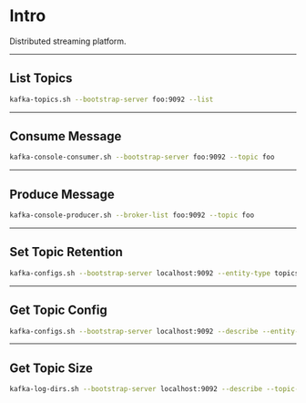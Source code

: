 # Intro

Distributed streaming platform.

---

## List Topics

```bash {copyable}
kafka-topics.sh --bootstrap-server foo:9092 --list
```

---

## Consume Message

```bash {copyable}
kafka-console-consumer.sh --bootstrap-server foo:9092 --topic foo
```

---

## Produce Message

```bash {copyable}
kafka-console-producer.sh --broker-list foo:9092 --topic foo
```

---

## Set Topic Retention

```bash {copyable}
kafka-configs.sh --bootstrap-server localhost:9092 --entity-type topics --entity-name foo --alter --add-config retention.ms=86400000
```

---

## Get Topic Config

```bash {copyable}
kafka-configs.sh --bootstrap-server localhost:9092 --describe --entity-type topics --entity-name foo
```

---

## Get Topic Size

```bash {copyable}
kafka-log-dirs.sh --bootstrap-server localhost:9092 --describe --topic-list foo
```

